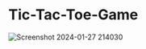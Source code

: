 # Tic-Tac-Toe-Game
![Screenshot 2024-01-27 214030](https://github.com/NehaWavhal/Tic-Tac-Toe-Game/assets/149707313/ef5d9ea4-4650-4855-91d4-652cd713aea5)
